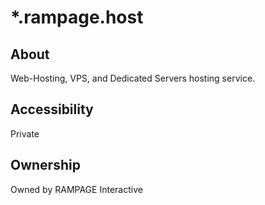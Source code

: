 # \*.rampage.host

## About

Web-Hosting, VPS, and Dedicated Servers hosting service.

## Accessibility

Private

## Ownership

Owned by RAMPAGE Interactive

